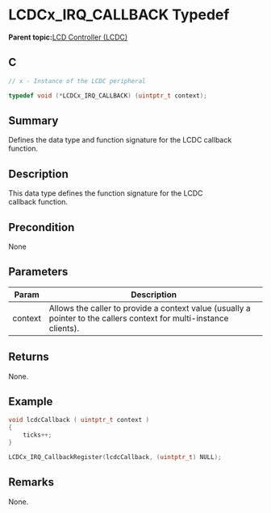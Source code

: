 # LCDCx\_IRQ\_CALLBACK Typedef

**Parent topic:**[LCD Controller \(LCDC\)](GUID-6C399A67-3956-464B-9055-02C390FC3228.md)

## C

```c
// x - Instance of the LCDC peripheral

typedef void (*LCDCx_IRQ_CALLBACK) (uintptr_t context);

```

## Summary

Defines the data type and function signature for the LCDC callback function.

## Description

This data type defines the function signature for the LCDC<br />callback function.

## Precondition

None

## Parameters

|Param|Description|
|-----|-----------|
|context|Allows the caller to provide a context value \(usually a pointer to the callers context for multi-instance clients\).|

## Returns

None.

## Example

```c
void lcdcCallback ( uintptr_t context )
{
    ticks++;
}

LCDCx_IRQ_CallbackRegister(lcdcCallback, (uintptr_t) NULL);
```

## Remarks

None.

